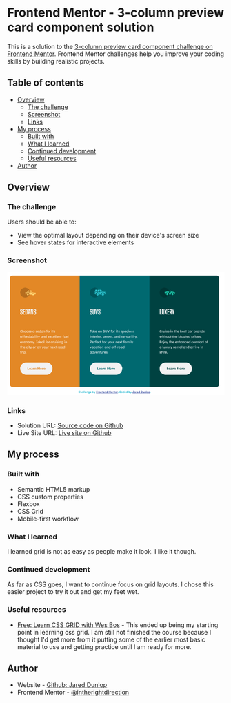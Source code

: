 # Frontend Mentor - 3-column preview card component solution

This is a solution to the [3-column preview card component challenge on Frontend Mentor](https://www.frontendmentor.io/challenges/3column-preview-card-component-pH92eAR2-). Frontend Mentor challenges help you improve your coding skills by building realistic projects. 

## Table of contents

- [Overview](#overview)
  - [The challenge](#the-challenge)
  - [Screenshot](#screenshot)
  - [Links](#links)
- [My process](#my-process)
  - [Built with](#built-with)
  - [What I learned](#what-i-learned)
  - [Continued development](#continued-development)
  - [Useful resources](#useful-resources)
- [Author](#author)

## Overview

### The challenge

Users should be able to:

- View the optimal layout depending on their device's screen size
- See hover states for interactive elements

### Screenshot

![](./screenshot.png)

### Links

- Solution URL: [Source code on Github](https://github.com/intherightdirection/3-column-preview-card-component)
- Live Site URL: [Live site on Github](https://intherightdirection.github.io/3-column-preview-card-component/)

## My process

### Built with

- Semantic HTML5 markup
- CSS custom properties
- Flexbox
- CSS Grid
- Mobile-first workflow

### What I learned

I learned grid is not as easy as people make it look. I like it though.

### Continued development

As far as CSS goes, I want to continue focus on grid layouts. I chose this easier project to try it out and get my feet wet.

### Useful resources

- [Free: Learn CSS GRID with Wes Bos](https://cssgrid.io/) - This ended up being my starting point in learning css grid. I am still not finished the course because I thought I'd get more from it putting some of the earlier most basic material to use and getting practice until I am ready for more.

## Author

- Website - [Github: Jared Dunlop](https://github.com/)
- Frontend Mentor - [@intherightdirection](https://www.frontendmentor.io/profile/intherightdirection)
